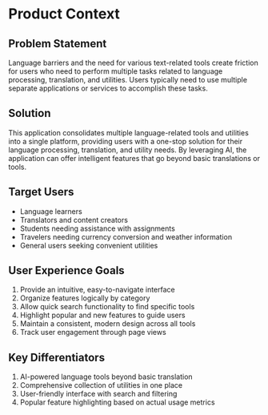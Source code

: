 # Product Context

## Problem Statement
Language barriers and the need for various text-related tools create friction for users who need to perform multiple tasks related to language processing, translation, and utilities. Users typically need to use multiple separate applications or services to accomplish these tasks.

## Solution
This application consolidates multiple language-related tools and utilities into a single platform, providing users with a one-stop solution for their language processing, translation, and utility needs. By leveraging AI, the application can offer intelligent features that go beyond basic translations or tools.

## Target Users
- Language learners
- Translators and content creators
- Students needing assistance with assignments
- Travelers needing currency conversion and weather information
- General users seeking convenient utilities

## User Experience Goals
1. Provide an intuitive, easy-to-navigate interface
2. Organize features logically by category
3. Allow quick search functionality to find specific tools
4. Highlight popular and new features to guide users
5. Maintain a consistent, modern design across all tools
6. Track user engagement through page views

## Key Differentiators
1. AI-powered language tools beyond basic translation
2. Comprehensive collection of utilities in one place
3. User-friendly interface with search and filtering
4. Popular feature highlighting based on actual usage metrics